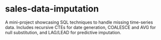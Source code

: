 # sales-data-imputation
A mini-project showcasing SQL techniques to handle missing time-series data. Includes recursive CTEs for date generation, COALESCE and AVG for null substitution, and LAG/LEAD for predictive imputation.
